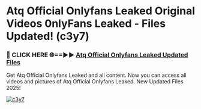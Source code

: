 # Atq Official Onlyfans Leaked Original Videos 0nlyFans Leaked - Files Updated! (c3y7)

<h3>🔴 CLICK HERE 🌐==►► <a href="https://tinyurl.com/ms9xzufz" rel="nofollow">Atq Official Onlyfans Leaked Updated Files</a></h3>

Get Atq Official Onlyfans Leaked and all content. Now you can access all videos and pictures of Atq Official Onlyfans Leaked. New Updated Files 2025!

[![c3y7](https://i.imgur.com/PQ7UWWw.gif)](https://tinyurl.com/ms9xzufz)
